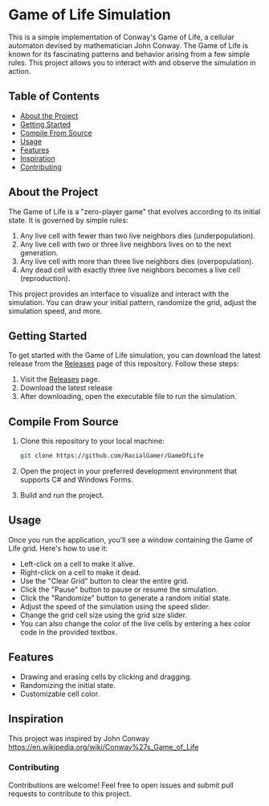 # Game of Life Simulation

This is a simple implementation of Conway's Game of Life, a cellular automaton devised by mathematician John Conway. The Game of Life is known for its fascinating patterns and behavior arising from a few simple rules. This project allows you to interact with and observe the simulation in action.

## Table of Contents

- [About the Project](#about-the-project)
- [Getting Started](#getting-started)
- [Compile From Source](#compile-from-source)
- [Usage](#usage)
- [Features](#features)
- [Inspiration](#inspiration)
- [Contributing](#contributing)
## About the Project

The Game of Life is a "zero-player game" that evolves according to its initial state. It is governed by simple rules:

1. Any live cell with fewer than two live neighbors dies (underpopulation).
2. Any live cell with two or three live neighbors lives on to the next generation.
3. Any live cell with more than three live neighbors dies (overpopulation).
4. Any dead cell with exactly three live neighbors becomes a live cell (reproduction).

This project provides an interface to visualize and interact with the simulation. You can draw your initial pattern, randomize the grid, adjust the simulation speed, and more.

## Getting Started

To get started with the Game of Life simulation, you can download the latest release from the [Releases](https://github.com/RacialGamer/GameOfLife/releases) page of this repository. Follow these steps:

1. Visit the [Releases](https://github.com/RacialGamer/GameOfLife/releases) page.
2. Download the latest release
3. After downloading, open the executable file to run the simulation.


## Compile From Source
1. Clone this repository to your local machine:

   ```sh
   git clone https://github.com/RacialGamer/GameOfLife
2. Open the project in your preferred development environment that supports C# and Windows Forms.
3. Build and run the project.

## Usage
Once you run the application, you'll see a window containing the Game of Life grid. Here's how to use it:

- Left-click on a cell to make it alive.
- Right-click on a cell to make it dead.
- Use the "Clear Grid" button to clear the entire grid.
- Click the "Pause" button to pause or resume the simulation.
- Click the "Randomize" button to generate a random initial state.
- Adjust the speed of the simulation using the speed slider.
- Change the grid cell size using the grid size slider.
- You can also change the color of the live cells by entering a hex color code in the provided textbox.

## Features
- Drawing and erasing cells by clicking and dragging.
- Randomizing the initial state.
- Customizable cell color.

## Inspiration
This project was inspired by John Conway
https://en.wikipedia.org/wiki/Conway%27s_Game_of_Life

### Contributing
Contributions are welcome! Feel free to open issues and submit pull requests to contribute to this project.
